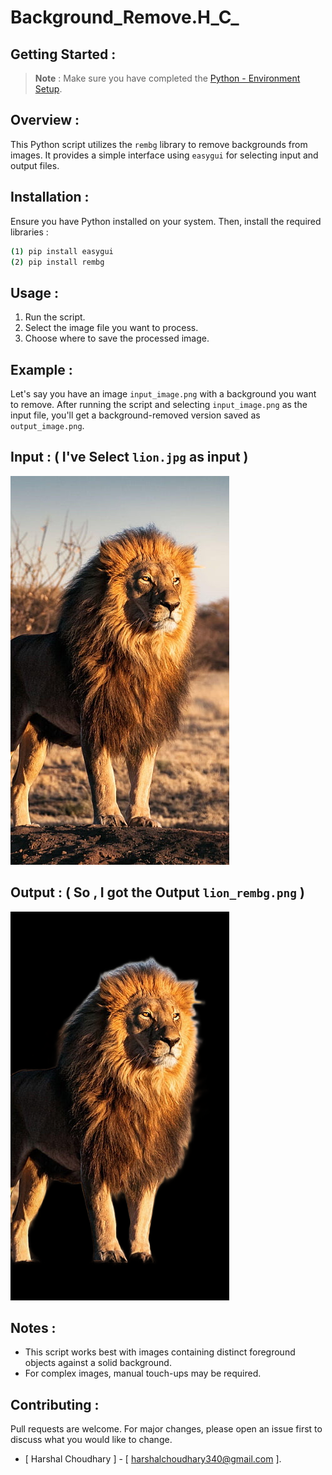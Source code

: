 # Background_Remove.H_C_

## Getting Started :
>**Note** : Make sure you have completed the [Python - Environment Setup](https://www.python.org/downloads/).

## Overview :
This Python script utilizes the `rembg` library to remove backgrounds from images. It provides a simple interface using `easygui` for selecting input and output files.

## Installation :
Ensure you have Python installed on your system. Then, install the required libraries :
```bash
(1) pip install easygui
(2) pip install rembg
```

## Usage :
1. Run the script.
2. Select the image file you want to process.
3. Choose where to save the processed image.

## Example :
Let's say you have an image `input_image.png` with a background you want to remove. After running the script and selecting `input_image.png` as the input file, you'll get a background-removed version saved as `output_image.png`.
## Input : ( I've Select `lion.jpg` as input )
![ss1](https://github.com/Harshal-25C/Background_Remove.H_C_/blob/main/lion.jpg)

## Output : ( So , I got the Output `lion_rembg.png` )
![ss2](https://github.com/Harshal-25C/Background_Remove.H_C_/blob/main/lion_rembg.png.bmp)

## Notes :
- This script works best with images containing distinct foreground objects against a solid background.
- For complex images, manual touch-ups may be required.

## Contributing :
Pull requests are welcome. For major changes, please open an issue first to discuss what you would like to change.
- [ Harshal Choudhary ] - [ harshalchoudhary340@gmail.com ].
